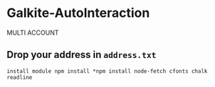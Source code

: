 # Galkite-AutoInteraction
MULTI ACCOUNT

## Drop your address in ```address.txt```

```install module npm install *npm install node-fetch cfonts chalk readline```
